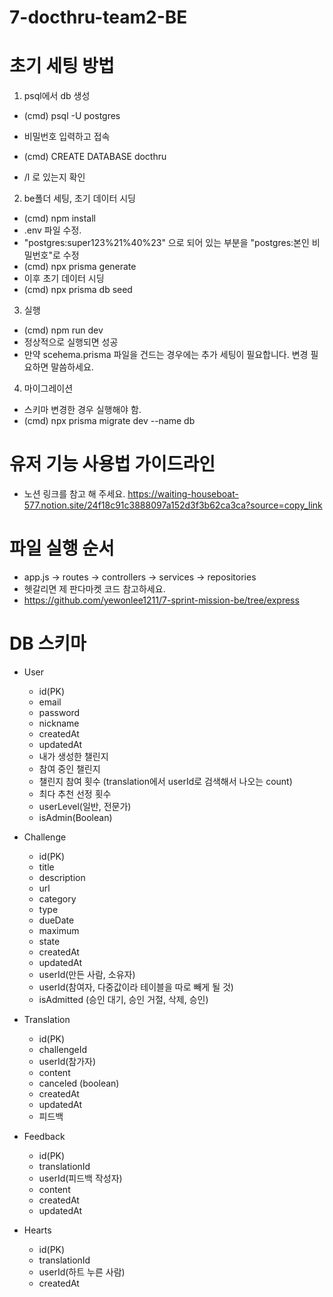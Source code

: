 # 7-docthru-team2-BE

# 초기 세팅 방법

1. psql에서 db 생성

- (cmd) psql -U postgres
- 비밀번호 입력하고 접속

- (cmd) CREATE DATABASE docthru
- /l 로 있는지 확인

2. be폴더 세팅, 초기 데이터 시딩

- (cmd) npm install
- .env 파일 수정.
- "postgres:super123%21%40%23" 으로 되어 있는 부분을 "postgres:본인 비밀번호"로 수정
- (cmd) npx prisma generate
- 이후 초기 데이터 시딩
- (cmd) npx prisma db seed

3. 실행

- (cmd) npm run dev
- 정상적으로 실행되면 성공
- 만약 scehema.prisma 파일을 건드는 경우에는 추가 세팅이 필요합니다. 변경 필요하면 말씀하세요.

4. 마이그레이션

- 스키마 변경한 경우 실행해야 함.
- (cmd) npx prisma migrate dev --name db

# 유저 기능 사용법 가이드라인

- 노션 링크를 참고 해 주세요.
  https://waiting-houseboat-577.notion.site/24f18c91c3888097a152d3f3b62ca3ca?source=copy_link

# 파일 실행 순서

- app.js -> routes -> controllers -> services -> repositories
- 헷갈리면 제 판다마켓 코드 참고하세요.
- https://github.com/yewonlee1211/7-sprint-mission-be/tree/express

# DB 스키마

- User
  - id(PK)
  - email
  - password
  - nickname
  - createdAt
  - updatedAt
  - 내가 생성한 챌린지
  - 참여 중인 챌린지
  - 챌린지 참여 횟수 (translation에서 userId로 검색해서 나오는 count)
  - 최다 추천 선정 횟수
  - userLevel(일반, 전문가)
  - isAdmin(Boolean)
- Challenge
  - id(PK)
  - title
  - description
  - url
  - category
  - type
  - dueDate
  - maximum
  - state
  - createdAt
  - updatedAt
  - userId(만든 사람, 소유자)
  - userId(참여자, 다중값이라 테이블을 따로 빼게 될 것)
  - isAdmitted (승인 대기, 승인 거절, 삭제, 승인)
- Translation

  - id(PK)
  - challengeId
  - userId(참가자)
  - content
  - canceled (boolean)
  - createdAt
  - updatedAt
  - 피드백

- Feedback

  - id(PK)
  - translationId
  - userId(피드백 작성자)
  - content
  - createdAt
  - updatedAt

- Hearts
  - id(PK)
  - translationId
  - userId(하트 누른 사람)
  - createdAt
